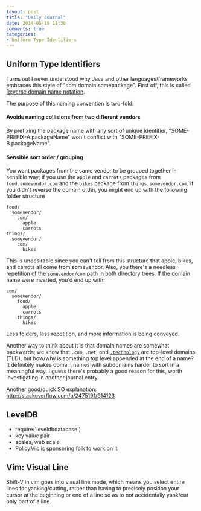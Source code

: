 ```yaml
---
layout: post
title: "Daily Journal"
date: 2014-05-15 11:38
comments: true
categories:
- Uniform Type Identifiers
---
```


## Uniform Type Identifiers

Turns out I never understood why Java and other languages/frameworks
embraces this style of "com.domain.somepackage". First off, this is
called [Reverse domain name notation](http://en.wikipedia.org/wiki/Reverse_domain_name_notation).

The purpose of this naming convention is two-fold:

#### Avoids naming collisions from two different vendors

By prefixing the package name with any sort of
unique identifier, "SOME-PREFIX-A.packageName" won't conflict with
"SOME-PREFIX-B.packageName".

#### Sensible sort order / grouping

You want packages from the same
vendor to be grouped together in sensible way; if you use the `apple`
and `carrots` packages from `food.somevendor.com` and the `bikes` package
from `things.somevendor.com`, if you didn't reverse the domain order, you might
end up with the following folder structure

    food/
      somevendor/
        com/
          apple
          carrots
    things/
      somevendor/
        com/
          bikes

This is undesirable since you can't tell from this structure that apple,
bikes, and carrots all come from somevendor. Also, you there's a
needless repetition of the `somevendor/com` path in both directory
trees. If the domain name were inverted, you'd end up with:

    com/
      somevendor/
        food/
          apple
          carrots
        things/
          bikes

Less folders, less repetition, and more information is being conveyed.

Another way to think about it is that domain names are somewhat
backwards; we know that `.com`, `.net`, and 
[`.technology`](http://sandwich.technology) are top-level domains (TLD),
but how/why is something top level appended at the end of a name? It
definitely makes domain names with subdomains harder to sort in a
meaningful way. I guess there's probably a good reason for this, worth
investigating in another journal entry.

Another good/quick SO explanation: http://stackoverflow.com/a/2475191/914123

## LevelDB

- require('leveldbdatabase')
- key value pair
- scales, web scale
- PolicyMic is sponsoring folk to work on it

## Vim: Visual Line

Shift-V in vim goes into visual line mode, which means you select entire
lines for yanking/cutting, rather than having to precisely position your
cursor at the beginning or end of a line so as to not accidentally yank/cut 
only part of a line.













